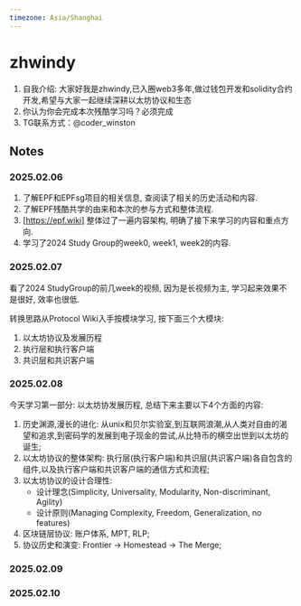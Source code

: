 ```yaml
---
timezone: Asia/Shanghai
---
```


# zhwindy

1. 自我介绍: 大家好我是zhwindy,已入圈web3多年,做过钱包开发和solidity合约开发,希望与大家一起继续深耕以太坊协议和生态
2. 你认为你会完成本次残酷学习吗？必须完成
3. TG联系方式：@coder_winston

## Notes

<!-- Content_START -->

### 2025.02.06

1. 了解EPF和EPFsg项目的相关信息, 查阅读了相关的历史活动和内容.
2. 了解EPF残酷共学的由来和本次的参与方式和整体流程.
3. [https://epf.wiki] 整体过了一遍内容架构, 明确了接下来学习的内容和重点方向.
4. 学习了2024 Study Group的week0, week1, week2的内容.

### 2025.02.07

看了2024 StudyGroup的前几week的视频, 因为是长视频为主, 学习起来效果不是很好, 效率也很低. 

转换思路从Protocol Wiki入手按模块学习, 按下面三个大模块:
1. 以太坊协议及发展历程
2. 执行层和执行客户端
3. 共识层和共识客户端

### 2025.02.08

今天学习第一部分: 以太坊协发展历程, 总结下来主要以下4个方面的内容:
1. 历史渊源,漫长的进化: 从unix和贝尔实验室,到互联网浪潮,从人类对自由的渴望和追求,到密码学的发展到电子现金的尝试,从比特币的横空出世到以太坊的诞生;
2. 以太坊协议的整体架构: 执行层(执行客户端)和共识层(共识客户端)各自包含的组件,以及执行客户端和共识客户端的通信方式和流程;
3. 以太坊协议的设计合理性:
    * 设计理念(Simplicity, Universality, Modularity, Non-discriminant, Agility)
    * 设计原则(Managing Complexity, Freedom, Generalization, no features)
4. 区块链层协议: 账户体系, MPT, RLP;
5. 协议历史和演变: Frontier -> Homestead -> The Merge;

### 2025.02.09

### 2025.02.10

<!-- Content_END -->

